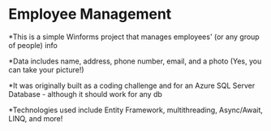 # Employee Management
*This is a simple Winforms project that manages employees' (or any group of people) info

*Data includes name, address, phone number, email, and a photo (Yes, you can take your picture!)

*It was originally built as a coding challenge and for an Azure SQL Server Database - although it should work for any db

*Technologies used include Entity Framework, multithreading, Async/Await, LINQ, and more!
